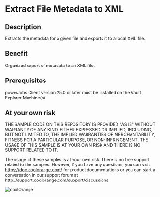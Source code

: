 # Extract File Metadata to XML

## Description
Extracts the metadata for a given file and exports it to a local XML file.

## Benefit
Organized export of metadata to an XML file.

## Prerequisites
powerJobs Client version 25.0 or later must be installed on the Vault Explorer Machine(s).

## At your own risk
THE SAMPLE CODE ON THIS REPOSITORY IS PROVIDED "AS IS" WITHOUT WARRANTY OF ANY KIND, EITHER EXPRESSED OR IMPLIED, INCLUDING, BUT NOT LIMITED TO, THE IMPLIED WARRANTIES OF MERCHANTABILITY, FITNESS FOR A PARTICULAR PURPOSE, OR NON-INFRINGEMENT. THE USAGE OF THIS SAMPLE IS AT YOUR OWN RISK AND THERE IS NO SUPPORT RELATED TO IT.

The usage of these samples is at your own risk. There is no free support related to the samples. However, if you have any questions, you can visit https://doc.coolorange.com/ for product documentations or you can start a conversation in our support forum at http://support.coolorange.com/support/discussions

![coolOrange](https://user-images.githubusercontent.com/36075173/46519882-4b518880-c87a-11e8-8dab-dffe826a9630.png)